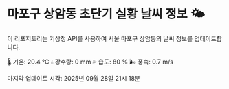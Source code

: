 
# 마포구 상암동 초단기 실황 날씨 정보 🌤️

이 리포지토리는 기상청 API를 사용하여 서울 마포구 상암동의 날씨 정보를 업데이트합니다. 

🌡️ 기온: 20.4 ℃
💧 강수량: 0 mm
💦 습도: 80 %
🌬️ 풍속: 0.7 m/s

마지막 업데이트 시각: 2025년 09월 28일 21시 18분    
